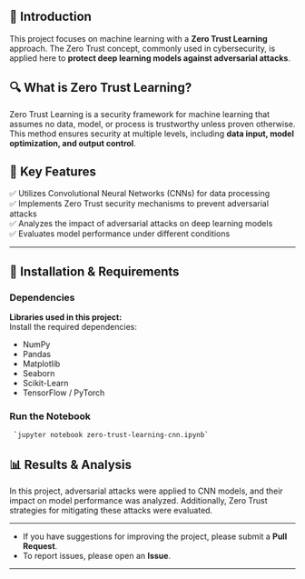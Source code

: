 ## **📌 Introduction**  
This project focuses on machine learning with a **Zero Trust Learning** approach. The Zero Trust concept, commonly used in cybersecurity, is applied here to **protect deep learning models against adversarial attacks**.  

## **🔍 What is Zero Trust Learning?**  
Zero Trust Learning is a security framework for machine learning that assumes no data, model, or process is trustworthy unless proven otherwise. This method ensures security at multiple levels, including **data input, model optimization, and output control**.  

## **🚀 Key Features**  
✅ Utilizes Convolutional Neural Networks (CNNs) for data processing  
✅ Implements Zero Trust security mechanisms to prevent adversarial attacks  
✅ Analyzes the impact of adversarial attacks on deep learning models  
✅ Evaluates model performance under different conditions  

---
## 🔧 Installation & Requirements  

### Dependencies  
**Libraries used in this project:**  
Install the required dependencies:  
- NumPy
- Pandas
- Matplotlib
- Seaborn
- Scikit-Learn
- TensorFlow / PyTorch

### Run the Notebook   
```bash
 `jupyter notebook zero-trust-learning-cnn.ipynb` 
```   

## **📊 Results & Analysis**  
In this project, adversarial attacks were applied to CNN models, and their impact on model performance was analyzed. Additionally, Zero Trust strategies for mitigating these attacks were evaluated.  

--- 

- If you have suggestions for improving the project, please submit a **Pull Request**.  
- To report issues, please open an **Issue**.  

---  
